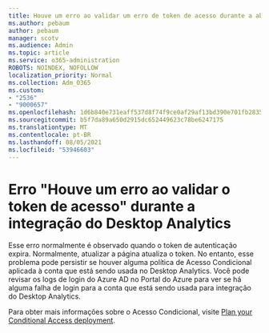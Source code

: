 ```yaml
---
title: Houve um erro ao validar um erro de token de acesso durante a abordagem do Desktop Analytics
ms.author: pebaum
author: pebaum
manager: scotv
ms.audience: Admin
ms.topic: article
ms.service: o365-administration
ROBOTS: NOINDEX, NOFOLLOW
localization_priority: Normal
ms.collection: Adm_O365
ms.custom:
- "2536"
- "9000657"
ms.openlocfilehash: 1d6b840e731eaff537d8f74f9ce0af29af13bd390e701fb2835e8718b4521158
ms.sourcegitcommit: b5f7da89a650d2915dc652449623c78be6247175
ms.translationtype: MT
ms.contentlocale: pt-BR
ms.lasthandoff: 08/05/2021
ms.locfileid: "53946603"
---
```

# <a name="there-was-an-error-validating-access-token-error-during-desktop-analytics-onboarding"></a>Erro "Houve um erro ao validar o token de acesso" durante a integração do Desktop Analytics

Esse erro normalmente é observado quando o token de autenticação expira. Normalmente, atualizar a página atualiza o token. No entanto, esse problema pode persistir se houver alguma política de Acesso Condicional aplicada à conta que está sendo usada no Desktop Analytics. Você pode revisar os logs de login do Azure AD no Portal do Azure para ver se há alguma falha de login para a conta que está sendo usada para integração do Desktop Analytics.

Para obter mais informações sobre o Acesso Condicional, visite [Plan your Conditional Access deployment](https://docs.microsoft.com/azure/active-directory/conditional-access/plan-conditional-access).